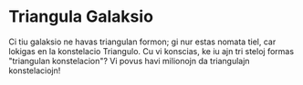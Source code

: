 # Triangula Galaksio

Ci tiu galaksio ne havas triangulan formon; gi nur estas nomata tiel, car
lokigas en la konstelacio Triangulo. Cu vi konscias, ke iu ajn tri steloj formas
"triangulan konstelacion"? Vi povus havi milionojn da triangulajn konstelaciojn!
